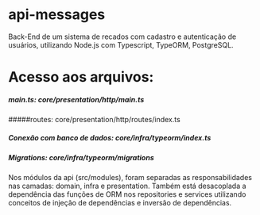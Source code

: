 # api-messages
Back-End de um sistema de recados com cadastro e autenticação de usuários, utilizando Node.js com Typescript, TypeORM, PostgreSQL.

# Acesso aos arquivos:
##### main.ts: core/presentation/http/main.ts
#####routes: core/presentation/http/routes/index.ts

##### Conexão com banco de dados: core/infra/typeorm/index.ts
##### Migrations: core/infra/typeorm/migrations

Nos módulos da api (src/modules), foram separadas as responsabilidades nas camadas:
domain, infra e presentation. Também está desacoplada a dependência das funções de ORM nos repositories e services utilizando conceitos de injeção de dependências e inversão de dependências.

